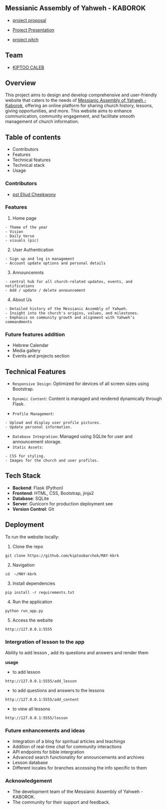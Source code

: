 ## Messianic Assembly of Yahweh - KABOROK

- [project proposal](https://docs.google.com/document/d/1_ahp2PNbXBPoqhBHc8nvaHfmP5c3ARM2KYK3Sg5v3lQ/edit?tab=t.0)

- [Project Presentation](https://docs.google.com/presentation/d/1eplZX3N-fscSVEwZrf43O0c_vmLWj11VfdOtNl6TxFM/edit?usp=sharing)

- [project pitch]()

<!-- ['!.may.png']() -->


## Team
- [KIPTOO CALEB](https://github.com/kiptoobarchok)

## Overview

This project aims to design and develop comprehensive and user-friendly website that caters to the needs of [Messianic Assembly of Yahweh - Kaborok](), offering an online platform for sharing church history, lessons, giving opportunities, and more. This website aims to enhance communication, community engagement, and facilitate smooth management of church information.

## Table of contents
- Contributors
- Features
- Technical features
- Technical stack
- Usage
<!-- - API Documentation -->


### Contributors
- [pst Eliud Chepkwony](https://wa.me/+254721544385)


### Features

1. Home page
```
- Theme of the year
- Vision
- Daily Verse
- visuals (pic)
```
2. User Authentication
```
- Sign up and log in management
- Account update options and personal details
```
3. Announcemnts
```
- central hub for all church-related updates, events, and notifications
- Add / update / delete announcement
```

4.  About Us
```
- Detailed history of the Messianic Assembly of Yahweh.
- Insight into the church's origins, values, and milestones.
- Emphasis on community growth and alignment with Yahweh’s commandments
```

### Future features addition
- Hebrew Calendar
- Media gallery
- Events and projects section

## Technical Features

- `Responsive Design`: Optimized for devices of all screen sizes using Bootstrap.

- `Dynamic Content`: Content is managed and rendered dynamically through Flask.

- `Profile Management`:
```
- Upload and display user profile pictures.
- Update personal information.
```
- `Database Integration`: Managed using SQLite for user and announcement storage.
- `Static Assets`:
```
- CSS for styling.
- Images for the church and user profiles.
```

## Tech Stack
- **Backend**: Flask (Python)
- **Frontend**: HTML, CSS, Bootstrap, jinja2
- **Database**: SQLite
- **Server**: Gunicorn for production deployment  see <!-- nginx/Apache  -->
- **Version Control**: Git

## Deployment
To run the website locally:
1. Clone the repo
```
git clone https://github.com/kiptoobarchok/MAY-kbrk
```

2. Navigation
```
cd  ~/MAY-kbrk
```
3. Install dependencies
```
pip install -r requirements.txt
```

4. Run the application
```
python run_app.py
```

5. Access the website
```
http://127.0.0.1:5555
```
### Intergration of lesson to the app

Ability to add lesson , add its questions and answers and render them

**usage**
- to add lesson
```
http://127.0.0.1:5555/add_lesson
```

- to add questions and answers to the lessons
```
http://127.0.0.1:5555/add_content
```

- to view all lessons
```
http://127.0.0.1:5555/lesson
```


### Future enhancements and ideas

- Integration of a blog for spiritual articles and teachings
- Addition of real-time chat for community interactions
- API endpoints for bible intergration
- Advanced search functionality for announcements and archives
- Lesson database
- Different locales for branches accessing the info specific to them




### Acknowledgement
- The development team of the Messianic Assembly of Yahweh - KABOROK.
- The community for their support and feedback.
